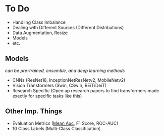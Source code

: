 # To Do

- Handling Class Imbalance
- Dealing with Different Sources (Different Distributions)
- Data Augmentation, Resize
- Models
- etc.

## Models
*can be pre-trained, ensemble, and deep learning methods*
- CNNs (ResNet18, InceptionNetResNetv2, MobileNetv2)
- Vision Transformers (Swin, CSwin, BEiT/DeiT)
- Research Specific (Open up research papers to find transformers made exactly for specific tasks like this)

## Other Imp. Things

-  Evaluation Metrics (<u>Mean Auc</u>, F1 Score, ROC-AUC)
-  10 Class Labels (Multi-Class Classification)